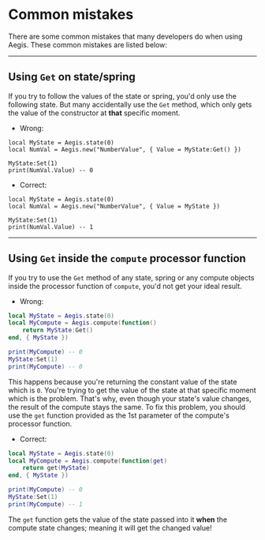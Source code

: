 # Common mistakes

There are some common mistakes that many developers do when using Aegis. These common mistakes are listed below:

---

## Using `Get` on state/spring

If you try to follow the values of the state or spring, you'd only use the following state. But many accidentally use the `Get` method, which only gets the value of the constructor at **that** specific moment.

- Wrong:

```lua{2}
local MyState = Aegis.state(0)
local NumVal = Aegis.new("NumberValue", { Value = MyState:Get() })

MyState:Set(1)
print(NumVal.Value) -- 0
```

- Correct:

```lua{2}
local MyState = Aegis.state(0)
local NumVal = Aegis.new("NumberValue", { Value = MyState })

MyState:Set(1)
print(NumVal.Value) -- 1
```

---

## Using `Get` inside the `compute` processor function

If you try to use the `Get` method of any state, spring or any compute objects inside the processor function of `compute`, you'd not get your ideal result.

- Wrong:

```lua
local MyState = Aegis.state(0)
local MyCompute = Aegis.compute(function()
	return MyState:Get()
end, { MyState })

print(MyCompute) -- 0
MyState:Set(1)
print(MyCompute) -- 0
```

This happens because you're returning the constant value of the state which is `0`. You're trying to get the value of the state at that specific moment which is the problem. That's why, even though your state's value changes, the result of the compute stays the same. To fix this problem, you should use the `get` function provided as the 1st parameter of the compute's processor function.

- Correct:

```lua
local MyState = Aegis.state(0)
local MyCompute = Aegis.compute(function(get)
	return get(MyState)
end, { MyState })

print(MyCompute) -- 0
MyState:Set(1)
print(MyCompute) -- 1
```

The `get` function gets the value of the state passed into it **when** the compute state changes; meaning it will get the changed value!
